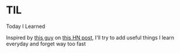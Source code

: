 # TIL
Today I Learned

Inspired by [this guy](https://github.com/jbranchaud/til) on [this HN post](https://news.ycombinator.com/item?id=11068902), I'll try to add useful things I learn everyday and forget way too fast

